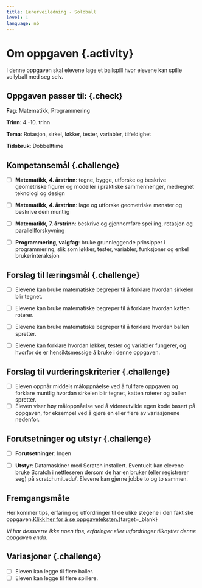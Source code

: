 ```yaml
---
title: Lærerveiledning - Soloball
level: 1
language: nb
---
```


# Om oppgaven {.activity}
I denne oppgaven skal elevene lage et ballspill hvor elevene kan spille vollyball med seg selv.

## Oppgaven passer til: {.check}
 __Fag__: Matematikk, Programmering

__Trinn__: 4.-10. trinn

__Tema__: Rotasjon, sirkel, løkker, tester, variabler, tilfeldighet

__Tidsbruk__: Dobbelttime


## Kompetansemål {.challenge}

- [ ]  __Matematikk, 4. årstrinn__: tegne, bygge, utforske og beskrive geometriske figurer og modeller i praktiske sammenhenger, medregnet teknologi og design

- [ ]  __Matematikk, 4. årstrinn__: lage og utforske geometriske mønster og beskrive dem muntlig

- [ ]  __Matematikk, 7. årstrinn__: beskrive og gjennomføre speiling, rotasjon og parallellforskyvning

- [ ]  __Programmering, valgfag__: bruke grunnleggende prinsipper i programmering, slik som løkker, tester, variabler, funksjoner og enkel brukerinteraksjon


## Forslag til læringsmål {.challenge}

- [ ]  Elevene kan bruke matematiske begreper til å forklare hvordan sirkelen blir tegnet.
- [ ]  Elevene kan bruke matematiske begreper til å forklare hvordan katten roterer.
- [ ]  Elevene kan bruke matematiske begreper til å forklare hvordan ballen spretter.
- [ ]  Elevene kan forklare hvordan løkker, tester og variabler fungerer, og hvorfor de er hensiktsmessige å bruke i denne oppgaven.


## Forslag til vurderingskriterier {.challenge}

- [ ] Eleven oppnår middels måloppnåelse ved å fullføre oppgaven og forklare muntlig hvordan sirkelen blir tegnet, katten roterer og ballen spretter. 
- [ ] Eleven viser høy måloppnåelse ved å videreutvikle egen kode basert på oppgaven, for eksempel ved å gjøre en eller flere av variasjonene nedenfor.

## Forutsetninger og utstyr {.challenge}
- [ ]  __Forutsetninger__: Ingen

- [ ]  __Utstyr__: Datamaskiner med Scratch installert. Eventuelt kan elevene bruke Scratch i nettleseren dersom de har en bruker (eller registrerer seg) på scratch.mit.edu/. Elevene kan gjerne jobbe to og to sammen.

## Fremgangsmåte
Her kommer tips, erfaring og utfordringer til de ulike stegene i den faktiske oppgaven.[Klikk her for å se oppgaveteksten.](../soloball/soloball.html){target=_blank}

_Vi har dessverre ikke noen tips, erfaringer eller utfordringer tilknyttet denne oppgaven enda._


## Variasjoner {.challenge}
- [ ]  Eleven kan legge til flere baller.
- [ ]  Eleven kan legge til flere spillere.
